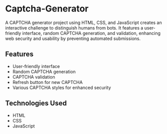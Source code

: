 # Captcha-Generator
A CAPTCHA generator project using HTML, CSS, and JavaScript creates an interactive challenge to distinguish humans from bots. It features a user-friendly interface, random CAPTCHA generation, and validation, enhancing web security and usability by preventing automated submissions.

## Features

- User-friendly interface
- Random CAPTCHA generation
- CAPTCHA validation
- Refresh button for new CAPTCHA
- Various CAPTCHA styles for enhanced security

## Technologies Used

- HTML
- CSS
- JavaScript
